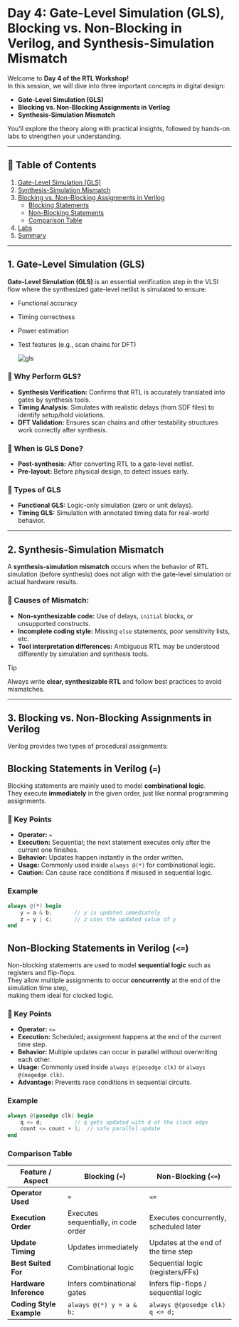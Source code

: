 # Day 4: Gate-Level Simulation (GLS), Blocking vs. Non-Blocking in Verilog, and Synthesis-Simulation Mismatch  

Welcome to **Day 4 of the RTL Workshop!**  
In this session, we will dive into three important concepts in digital design:  

- **Gate-Level Simulation (GLS)**  
- **Blocking vs. Non-Blocking Assignments in Verilog**  
- **Synthesis-Simulation Mismatch**  

You’ll explore the theory along with practical insights, followed by hands-on labs to strengthen your understanding.  

---

## 📑 Table of Contents  
1. [Gate-Level Simulation (GLS)](#1-gate-level-simulation-gls)  
2. [Synthesis-Simulation Mismatch](#2-synthesis-simulation-mismatch)  
3. [Blocking vs. Non-Blocking Assignments in Verilog](#3-blocking-vs-non-blocking-assignments-in-verilog)  
   - [Blocking Statements](#31-blocking-statements)  
   - [Non-Blocking Statements](#32-non-blocking-statements)  
   - [Comparison Table](#33-comparison-table)  
4. [Labs](#4-labs)  
5. [Summary](#5-summary)  

---

## 1. Gate-Level Simulation (GLS)  

**Gate-Level Simulation (GLS)** is an essential verification step in the VLSI flow where the synthesized gate-level netlist is simulated to ensure:  

- Functional accuracy  
- Timing correctness  
- Power estimation  
- Test features (e.g., scan chains for DFT)  
 
  ![gls](<gls image.png>)

### 🔹 Why Perform GLS?  
- **Synthesis Verification:** Confirms that RTL is accurately translated into gates by synthesis tools.  
- **Timing Analysis:** Simulates with realistic delays (from SDF files) to identify setup/hold violations.  
- **DFT Validation:** Ensures scan chains and other testability structures work correctly after synthesis.  

### 🔹 When is GLS Done?  
- **Post-synthesis:** After converting RTL to a gate-level netlist.  
- **Pre-layout:** Before physical design, to detect issues early.  

### 🔹 Types of GLS  
- **Functional GLS:** Logic-only simulation (zero or unit delays).  
- **Timing GLS:** Simulation with annotated timing data for real-world behavior.  

---

## 2. Synthesis-Simulation Mismatch  

A **synthesis-simulation mismatch** occurs when the behavior of RTL simulation (before synthesis) does not align with the gate-level simulation or actual hardware results.  

### 🔹 Causes of Mismatch:  
- **Non-synthesizable code:** Use of delays, `initial` blocks, or unsupported constructs.  
- **Incomplete coding style:** Missing `else` statements, poor sensitivity lists, etc.  
- **Tool interpretation differences:** Ambiguous RTL may be understood differently by simulation and synthesis tools.  

> [!TIP]  
>   Always write **clear, synthesizable RTL** and follow best practices to avoid mismatches.  

---

## 3. Blocking vs. Non-Blocking Assignments in Verilog  

Verilog provides two types of procedural assignments:  

## Blocking Statements in Verilog (`=`)

Blocking statements are mainly used to model **combinational logic**.  
They execute **immediately** in the given order, just like normal programming assignments.  

### 🔹 Key Points
- **Operator:** `=`
- **Execution:** Sequential; the next statement executes only after the current one finishes.
- **Behavior:** Updates happen instantly in the order written.
- **Usage:** Commonly used inside `always @(*)` for combinational logic.
- **Caution:** Can cause race conditions if misused in sequential logic.

###  Example
```verilog
always @(*) begin
    y = a & b;       // y is updated immediately
    z = y | c;       // z uses the updated value of y
end
```

## Non-Blocking Statements in Verilog (`<=`)

Non-blocking statements are used to model **sequential logic** such as registers and flip-flops.  
They allow multiple assignments to occur **concurrently** at the end of the simulation time step,  
making them ideal for clocked logic.  

### 🔹 Key Points
- **Operator:** `<=`
- **Execution:** Scheduled; assignment happens at the end of the current time step.
- **Behavior:** Multiple updates can occur in parallel without overwriting each other.
- **Usage:** Commonly used inside `always @(posedge clk)` or `always @(negedge clk)`.
- **Advantage:** Prevents race conditions in sequential circuits.

###  Example
```verilog
always @(posedge clk) begin
    q <= d;          // q gets updated with d at the clock edge
    count <= count + 1;  // safe parallel update
end
```

###  Comparison Table  

| Feature / Aspect              | Blocking (`=`)                          | Non-Blocking (`<=`)                   |
|-------------------------------|------------------------------------------|----------------------------------------|
| **Operator Used**             | `=`                                      | `<=`                                   |
| **Execution Order**           | Executes sequentially, in code order     | Executes concurrently, scheduled later |
| **Update Timing**             | Updates immediately                     | Updates at the end of the time step    |
| **Best Suited For**           | Combinational logic                     | Sequential logic (registers/FFs)       |
| **Hardware Inference**        | Infers combinational gates               | Infers flip-flops / sequential logic   |
| **Coding Style Example**      | `always @(*) y = a & b;`                 | `always @(posedge clk) q <= d;`        |

